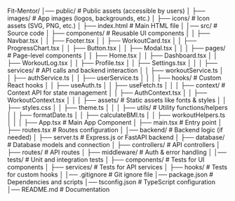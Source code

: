 Fit-Mentor/
│── public/                 # Public assets (accessible by users)
│   ├── images/             # App images (logos, backgrounds, etc.)
│   ├── icons/              # Icon assets (SVG, PNG, etc.)
│   ├── index.html          # Main HTML file
│
│── src/                    # Source code
│   ├── components/         # Reusable UI components
│   │   ├── Navbar.tsx
│   │   ├── Footer.tsx
│   │   ├── WorkoutCard.tsx
│   │   ├── ProgressChart.tsx
│   │   ├── Button.tsx
│   │   ├── Modal.tsx
│   │
│   ├── pages/              # Page-level components
│   │   ├── Home.tsx
│   │   ├── Dashboard.tsx
│   │   ├── WorkoutLog.tsx
│   │   ├── Profile.tsx
│   │   ├── Settings.tsx
│   │
│   ├── services/           # API calls and backend interaction
│   │   ├── workoutService.ts
│   │   ├── authService.ts
│   │   ├── userService.ts
│   │
│   ├── hooks/              # Custom React hooks
│   │   ├── useAuth.ts
│   │   ├── useFetch.ts
│   │
│   ├── context/            # Context API for state management
│   │   ├── AuthContext.tsx
│   │   ├── WorkoutContext.tsx
│   │
│   ├── assets/             # Static assets like fonts & styles
│   │   ├── styles.css
│   │   ├── theme.ts
│   │
│   ├── utils/              # Utility functions/helpers
│   │   ├── formatDate.ts
│   │   ├── calculateBMI.ts
│   │   ├── workoutHelpers.ts
│   │
│   ├── App.tsx             # Main App Component
│   ├── main.tsx            # Entry point
│   ├── routes.tsx          # Routes configuration
│
│── backend/                # Backend logic (if needed)
│   ├── server.ts           # Express.js or FastAPI backend
│   ├── database/           # Database models and connection
│   ├── controllers/        # API controllers
│   ├── routes/             # API routes
│   ├── middleware/         # Auth & error handling
│
│── tests/                  # Unit and integration tests
│   ├── components/         # Tests for UI components
│   ├── services/           # Tests for API services
│   ├── hooks/              # Tests for custom hooks
│
│── .gitignore              # Git ignore file
│── package.json            # Dependencies and scripts
│── tsconfig.json           # TypeScript configuration
│── README.md               # Documentation
